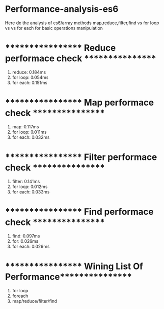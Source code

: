 # Performance-analysis-es6
Here do the analysis of es6/array methods map,reduce,filter,find vs for loop vs vs for each for basic operations manipulation 

# **************** Reduce performace check ***************
1. reduce: 0.184ms
2. for loop: 0.054ms
3. for each: 0.151ms
# **************** Map performace check ***************
1. map: 0.117ms
2. for loop: 0.011ms
3. for each: 0.032ms
# **************** Filter performace check ***************
1. filter: 0.141ms
2. for loop: 0.012ms
3. for each: 0.033ms
# **************** Find performace check ***************
1. find: 0.097ms
2. for: 0.026ms
3. for each: 0.029ms
# **************** Wining List Of Performance***************
1. for loop 
2. foreach
3. map/reduce/filter/find